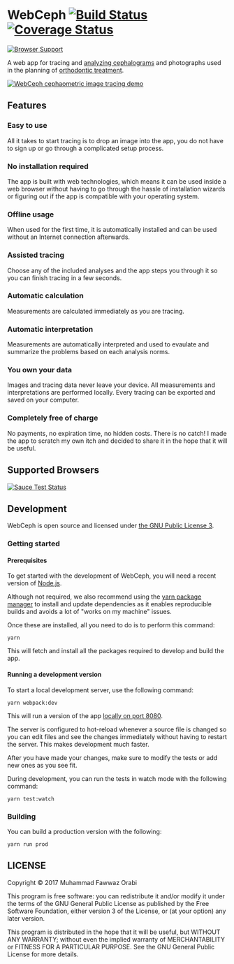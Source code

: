 WebCeph [![Build Status](https://travis-ci.org/forabi/WebCeph2.svg?branch=master)](https://travis-ci.org/forabi/WebCeph2) [![Coverage Status](https://coveralls.io/repos/github/forabi/WebCeph2/badge.svg?branch=master)](https://coveralls.io/github/forabi/WebCeph2?branch=master)
==============

[![Browser Support](https://badges.herokuapp.com/sauce/forabi-webceph-machine)](https://saucelabs.com/u/forabi-webceph-machine)

A web app for tracing and [analyzing cephalograms](https://en.wikipedia.org/wiki/Cephalometric_analysis) and photographs used in the planning of [orthodontic treatment](https://en.wikipedia.org/wiki/Orthodontics).

[![WebCeph cephaometric image tracing demo](https://img.youtube.com/vi/EmNYULKKgLE/0.jpg)](https://www.youtube.com/watch?v=EmNYULKKgLE)

## Features
### Easy to use
All it takes to start tracing is to drop an image into the app, you do not have to sign up or go through a complicated setup process.

### No installation required
The app is built with web technologies, which means it can be used inside a web browser without having to go through the hassle of installation wizards or figuring out if the app is compatible with your operating system.

### Offline usage
When used for the first time, it is automatically installed and can be used without an Internet connection afterwards.

### Assisted tracing
Choose any of the included analyses and the app steps you through it so you can finish tracing in a few seconds.

### Automatic calculation
Measurements are calculated immediately as you are tracing.

### Automatic interpretation
Measurements are automatically interpreted and used to evaulate and summarize the problems based on each analysis norms.

### You own your data
Images and tracing data never leave your device. All measurements and interpretations are performed locally. Every tracing can be exported and saved on your computer.

### Completely free of charge
No payments, no expiration time, no hidden costs. There is no catch! I made the app to scratch my own itch and decided to share it in the hope that it will be useful.

## Supported Browsers
[![Sauce Test Status](https://saucelabs.com/browser-matrix/forabi-webceph-machine.svg)](https://saucelabs.com/u/forabi-webceph-machine)

## Development
WebCeph is open source and licensed under [the GNU Public License 3](https://www.gnu.org/licenses/gpl-3.0.en.html).

### Getting started
#### Prerequisites
To get started with the development of WebCeph, you will need a recent version of [Node.js](https://nodejs.org/en/).

Although not required, we also recommend using the [yarn package manager](https://yarnpkg.com/) to install and update dependencies as it enables reproducible builds and avoids a lot of "works on my machine" issues.

Once these are installed, all you need to do is to perform this command:

```
yarn
```

This will fetch and install all the packages required to develop and build the app.

#### Running a development version

To start a local development server, use the following command:

```
yarn webpack:dev
```

This will run a version of the app [locally on port 8080](http://localhost:8080/).

The server is configured to hot-reload whenever a source file is changed so you can edit files and see the changes immediately without having to restart the server. This makes development much faster.

After you have made your changes, make sure to modify the tests or add new ones as you see fit.

During development, you can run the tests in watch mode with the following command:

```
yarn test:watch
```

### Building
You can build a production version with the following:

```
yarn run prod
```

## LICENSE
Copyright © 2017  Muhammad Fawwaz Orabi

This program is free software: you can redistribute it and/or modify
it under the terms of the GNU General Public License as published by
the Free Software Foundation, either version 3 of the License, or
(at your option) any later version.

This program is distributed in the hope that it will be useful,
but WITHOUT ANY WARRANTY; without even the implied warranty of
MERCHANTABILITY or FITNESS FOR A PARTICULAR PURPOSE.  See the
GNU General Public License for more details.

